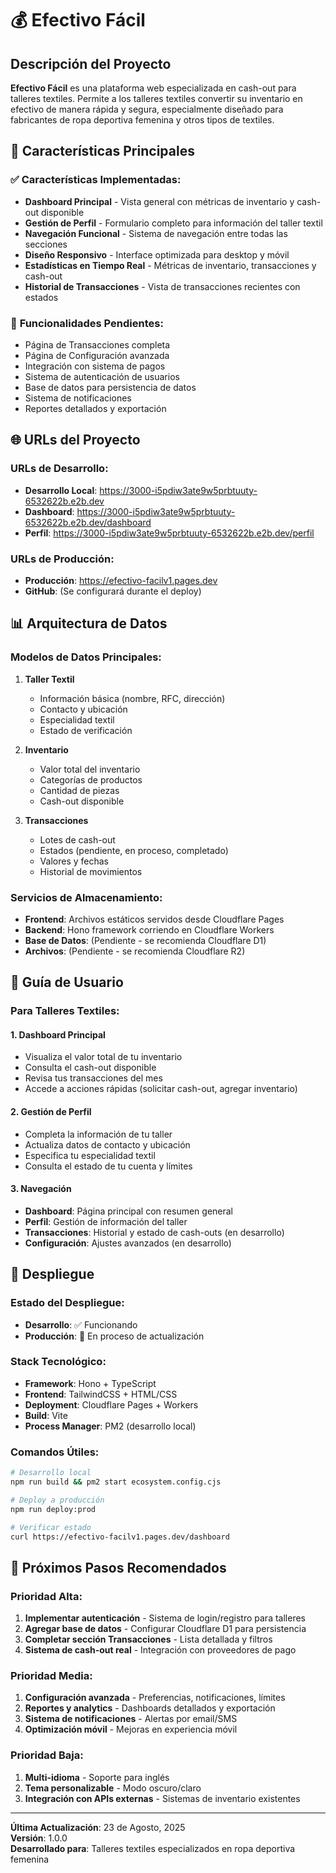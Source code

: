 # 💰 Efectivo Fácil

## Descripción del Proyecto
**Efectivo Fácil** es una plataforma web especializada en cash-out para talleres textiles. Permite a los talleres textiles convertir su inventario en efectivo de manera rápida y segura, especialmente diseñado para fabricantes de ropa deportiva femenina y otros tipos de textiles.

## 🎯 Características Principales

### ✅ **Características Implementadas:**
- **Dashboard Principal** - Vista general con métricas de inventario y cash-out disponible
- **Gestión de Perfil** - Formulario completo para información del taller textil
- **Navegación Funcional** - Sistema de navegación entre todas las secciones
- **Diseño Responsivo** - Interface optimizada para desktop y móvil
- **Estadísticas en Tiempo Real** - Métricas de inventario, transacciones y cash-out
- **Historial de Transacciones** - Vista de transacciones recientes con estados

### 🚧 **Funcionalidades Pendientes:**
- Página de Transacciones completa
- Página de Configuración avanzada  
- Integración con sistema de pagos
- Sistema de autenticación de usuarios
- Base de datos para persistencia de datos
- Sistema de notificaciones
- Reportes detallados y exportación

## 🌐 URLs del Proyecto

### **URLs de Desarrollo:**
- **Desarrollo Local**: https://3000-i5pdiw3ate9w5prbtuuty-6532622b.e2b.dev
- **Dashboard**: https://3000-i5pdiw3ate9w5prbtuuty-6532622b.e2b.dev/dashboard
- **Perfil**: https://3000-i5pdiw3ate9w5prbtuuty-6532622b.e2b.dev/perfil

### **URLs de Producción:**
- **Producción**: https://efectivo-facilv1.pages.dev
- **GitHub**: (Se configurará durante el deploy)

## 📊 Arquitectura de Datos

### **Modelos de Datos Principales:**
1. **Taller Textil**
   - Información básica (nombre, RFC, dirección)
   - Contacto y ubicación
   - Especialidad textil
   - Estado de verificación

2. **Inventario**
   - Valor total del inventario
   - Categorías de productos
   - Cantidad de piezas
   - Cash-out disponible

3. **Transacciones**
   - Lotes de cash-out
   - Estados (pendiente, en proceso, completado)
   - Valores y fechas
   - Historial de movimientos

### **Servicios de Almacenamiento:**
- **Frontend**: Archivos estáticos servidos desde Cloudflare Pages
- **Backend**: Hono framework corriendo en Cloudflare Workers
- **Base de Datos**: (Pendiente - se recomienda Cloudflare D1)
- **Archivos**: (Pendiente - se recomienda Cloudflare R2)

## 👤 Guía de Usuario

### **Para Talleres Textiles:**

#### **1. Dashboard Principal**
- Visualiza el valor total de tu inventario
- Consulta el cash-out disponible
- Revisa tus transacciones del mes
- Accede a acciones rápidas (solicitar cash-out, agregar inventario)

#### **2. Gestión de Perfil**
- Completa la información de tu taller
- Actualiza datos de contacto y ubicación
- Especifica tu especialidad textil
- Consulta el estado de tu cuenta y límites

#### **3. Navegación**
- **Dashboard**: Página principal con resumen general
- **Perfil**: Gestión de información del taller
- **Transacciones**: Historial y estado de cash-outs (en desarrollo)
- **Configuración**: Ajustes avanzados (en desarrollo)

## 🚀 Despliegue

### **Estado del Despliegue:**
- **Desarrollo**: ✅ Funcionando
- **Producción**: 🔄 En proceso de actualización

### **Stack Tecnológico:**
- **Framework**: Hono + TypeScript
- **Frontend**: TailwindCSS + HTML/CSS
- **Deployment**: Cloudflare Pages + Workers
- **Build**: Vite
- **Process Manager**: PM2 (desarrollo local)

### **Comandos Útiles:**
```bash
# Desarrollo local
npm run build && pm2 start ecosystem.config.cjs

# Deploy a producción
npm run deploy:prod

# Verificar estado
curl https://efectivo-facilv1.pages.dev/dashboard
```

## 📝 Próximos Pasos Recomendados

### **Prioridad Alta:**
1. **Implementar autenticación** - Sistema de login/registro para talleres
2. **Agregar base de datos** - Configurar Cloudflare D1 para persistencia
3. **Completar sección Transacciones** - Lista detallada y filtros
4. **Sistema de cash-out real** - Integración con proveedores de pago

### **Prioridad Media:**
1. **Configuración avanzada** - Preferencias, notificaciones, límites
2. **Reportes y analytics** - Dashboards detallados y exportación
3. **Sistema de notificaciones** - Alertas por email/SMS
4. **Optimización móvil** - Mejoras en experiencia móvil

### **Prioridad Baja:**
1. **Multi-idioma** - Soporte para inglés
2. **Tema personalizable** - Modo oscuro/claro
3. **Integración con APIs externas** - Sistemas de inventario existentes

---

**Última Actualización**: 23 de Agosto, 2025  
**Versión**: 1.0.0  
**Desarrollado para**: Talleres textiles especializados en ropa deportiva femenina